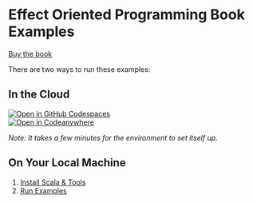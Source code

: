 # Effect Oriented Programming Book Examples

[Buy the book](https://effectorientedprogramming.com/)

There are two ways to run these examples:

## In the Cloud

[![Open in GitHub Codespaces](https://github.com/codespaces/badge.svg)](https://codespaces.new/EffectOrientedProgramming/examples)  
[![Open in Codeanywhere](https://codeanywhere.com/img/open-in-codeanywhere-btn.svg)](https://app.codeanywhere.com/#https://github.com/EffectOrientedProgramming/examples) 

*Note: It takes a few minutes for the environment to set itself up.*

## On Your Local Machine
1. [Install Scala & Tools](https://effectorientedprogramming.com/guide/scalatools/)
1. [Run Examples](https://effectorientedprogramming.com/guide/examples/)
